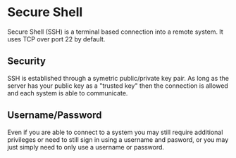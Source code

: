 # Secure Shell

Secure Shell (SSH) is a terminal based connection into a remote system. It uses TCP over port 22 by default. 

## Security

SSH is established through a symetric public/private key pair. As long as the server has your public key as a "trusted key" then the connection is allowed and each system is able to communicate.

## Username/Password

Even if you are able to connect to a system you may still require additional privileges or need to still sign in using a username and pasword, or you may just simply need to only use a username or password.